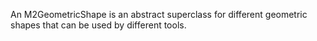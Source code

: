 An M2GeometricShape is an abstract superclass for different geometric shapes that can be used by different tools.
